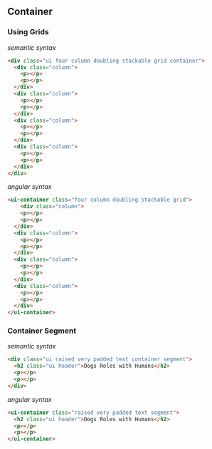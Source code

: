 ## Container

### Using Grids
*semantic syntax*
```html
<div class="ui four column doubling stackable grid container">
  <div class="column">
    <p></p>
    <p></p>
  </div>
  <div class="column">
    <p></p>
    <p></p>
  </div>
  <div class="column">
    <p></p>
    <p></p>
  </div>
  <div class="column">
    <p></p>
    <p></p>
  </div>
</div>
```

*angular syntax*
```html
<ui-container class="four column doubling stackable grid">
    <div class="column">
    <p></p>
    <p></p>
  </div>
  <div class="column">
    <p></p>
    <p></p>
  </div>
  <div class="column">
    <p></p>
    <p></p>
  </div>
  <div class="column">
    <p></p>
    <p></p>
  </div>
</ui-container>
```

### Container Segment
*semantic syntax*
```html
<div class="ui raised very padded text container segment">
  <h2 class="ui header">Dogs Roles with Humans</h2>
  <p></p>
  <p></p>
</div>
```

*angular syntax*
```html
<ui-container class="raised very padded text segment">
  <h2 class="ui header">Dogs Roles with Humans</h2>
  <p></p>
  <p></p>
</ui-container>
```